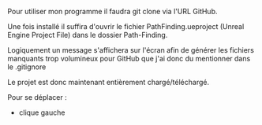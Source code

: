 Pour utiliser mon programme il faudra git clone via l'URL GitHub.

Une fois installé il suffira d'ouvrir le fichier PathFinding.ueproject (Unreal Engine Project File) dans le dossier Path-Finding.

Logiquement un message s'affichera sur l'écran afin de générer les fichiers manquants trop volumineux pour GitHub que 
j'ai donc du mentionner dans le .gitignore

Le projet est donc maintenant entièrement chargé/téléchargé.

  Pour se déplacer : 
  - clique gauche 


